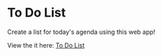 # To Do List
Create a list for today's agenda using this web app!

View the it here: <a href="https://sarahg813.github.io/to-do-list/">To Do List</a>
